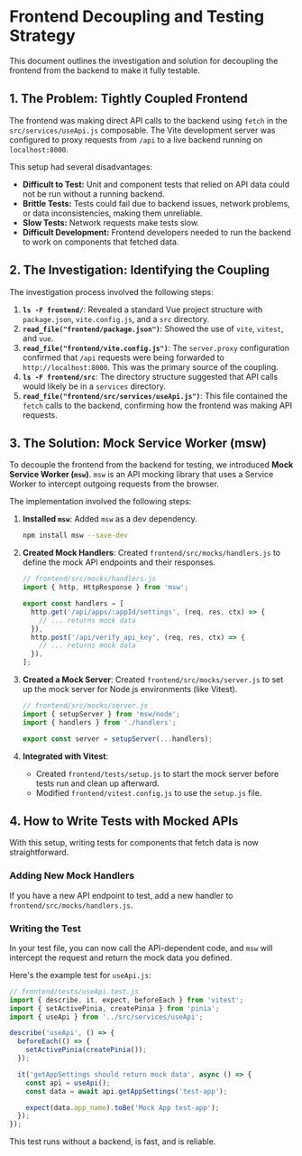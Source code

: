 # Frontend Decoupling and Testing Strategy

This document outlines the investigation and solution for decoupling the frontend from the backend to make it fully testable.

## 1. The Problem: Tightly Coupled Frontend

The frontend was making direct API calls to the backend using `fetch` in the `src/services/useApi.js` composable. The Vite development server was configured to proxy requests from `/api` to a live backend running on `localhost:8000`.

This setup had several disadvantages:

*   **Difficult to Test:** Unit and component tests that relied on API data could not be run without a running backend.
*   **Brittle Tests:** Tests could fail due to backend issues, network problems, or data inconsistencies, making them unreliable.
*   **Slow Tests:** Network requests make tests slow.
*   **Difficult Development:** Frontend developers needed to run the backend to work on components that fetched data.

## 2. The Investigation: Identifying the Coupling

The investigation process involved the following steps:

1.  **`ls -F frontend/`**: Revealed a standard Vue project structure with `package.json`, `vite.config.js`, and a `src` directory.
2.  **`read_file("frontend/package.json")`**: Showed the use of `vite`, `vitest`, and `vue`.
3.  **`read_file("frontend/vite.config.js")`**: The `server.proxy` configuration confirmed that `/api` requests were being forwarded to `http://localhost:8000`. This was the primary source of the coupling.
4.  **`ls -F frontend/src`**: The directory structure suggested that API calls would likely be in a `services` directory.
5.  **`read_file("frontend/src/services/useApi.js")`**: This file contained the `fetch` calls to the backend, confirming how the frontend was making API requests.

## 3. The Solution: Mock Service Worker (msw)

To decouple the frontend from the backend for testing, we introduced **Mock Service Worker (`msw`)**. `msw` is an API mocking library that uses a Service Worker to intercept outgoing requests from the browser.

The implementation involved the following steps:

1.  **Installed `msw`**: Added `msw` as a dev dependency.
    ```bash
    npm install msw --save-dev
    ```

2.  **Created Mock Handlers**: Created `frontend/src/mocks/handlers.js` to define the mock API endpoints and their responses.

    ```javascript
    // frontend/src/mocks/handlers.js
    import { http, HttpResponse } from 'msw';

    export const handlers = [
      http.get('/api/apps/:appId/settings', (req, res, ctx) => {
        // ... returns mock data
      }),
      http.post('/api/verify_api_key', (req, res, ctx) => {
        // ... returns mock data
      }),
    ];
    ```

3.  **Created a Mock Server**: Created `frontend/src/mocks/server.js` to set up the mock server for Node.js environments (like Vitest).

    ```javascript
    // frontend/src/mocks/server.js
    import { setupServer } from 'msw/node';
    import { handlers } from './handlers';

    export const server = setupServer(...handlers);
    ```

4.  **Integrated with Vitest**:
    *   Created `frontend/tests/setup.js` to start the mock server before tests run and clean up afterward.
    *   Modified `frontend/vitest.config.js` to use the `setup.js` file.

## 4. How to Write Tests with Mocked APIs

With this setup, writing tests for components that fetch data is now straightforward.

### Adding New Mock Handlers

If you have a new API endpoint to test, add a new handler to `frontend/src/mocks/handlers.js`.

### Writing the Test

In your test file, you can now call the API-dependent code, and `msw` will intercept the request and return the mock data you defined.

Here's the example test for `useApi.js`:

```javascript
// frontend/tests/useApi.test.js
import { describe, it, expect, beforeEach } from 'vitest';
import { setActivePinia, createPinia } from 'pinia';
import { useApi } from '../src/services/useApi';

describe('useApi', () => {
  beforeEach(() => {
    setActivePinia(createPinia());
  });

  it('getAppSettings should return mock data', async () => {
    const api = useApi();
    const data = await api.getAppSettings('test-app');

    expect(data.app_name).toBe('Mock App test-app');
  });
});
```

This test runs without a backend, is fast, and is reliable.
